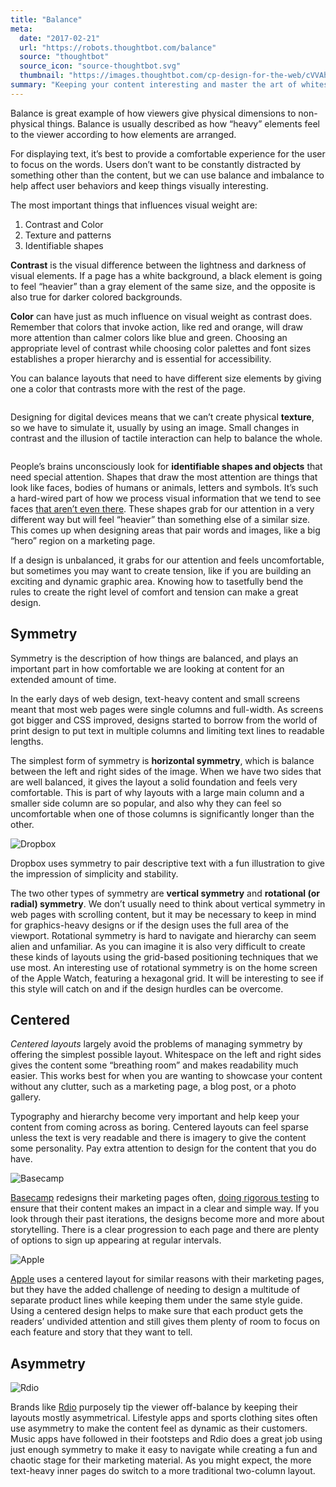 ```yaml
---
title: "Balance"
meta:
  date: "2017-02-21"
  url: "https://robots.thoughtbot.com/balance"
  source: "thoughtbot"
  source_icon: "source-thoughtbot.svg"
  thumbnail: "https://images.thoughtbot.com/cp-design-for-the-web/cVVAh3CdQqqBRE08qLYm_elements-balance-texture.png"
summary: "Keeping your content interesting and master the art of whitespace in this latest article on how to bring art principles to web design."
---
```


Balance is great example
of how viewers give physical dimensions
to non-physical things.
Balance is usually described
as how “heavy” elements feel to the viewer
according to how elements are arranged.

For displaying text,
it’s best to provide a comfortable experience
for the user to focus on the words.
Users don’t want to be constantly distracted
by something other than the content,
but we can use balance and imbalance
to help affect user behaviors
and keep things visually interesting.

The most important things
that influences visual weight are:

1. Contrast and Color
2. Texture and patterns
3. Identifiable shapes

<strong>Contrast</strong> is the visual difference
between the lightness and darkness
of visual elements.
If a page has a white background,
a black element
is going to feel “heavier”
than a gray element of the same size,
and the opposite is also true
for darker colored backgrounds.

<strong>Color</strong> can have just as much influence
on visual weight as contrast does.
Remember that colors
that invoke action,
like red and orange,
will draw more attention
than calmer colors
like blue and green.
Choosing an appropriate level of contrast
while choosing color palettes and font sizes
establishes a proper hierarchy
and is essential for accessibility.

You can balance layouts
that need to have different size elements
by giving one a color
that contrasts more
with the rest of the page.

<img src="https://images.thoughtbot.com/cp-design-for-the-web/x846AE53QsyOQlT4Sj6V_elements-balance-contrast.png" alt="">

Designing for digital devices
means that we can’t create physical <strong>texture</strong>,
so we have to simulate it,
usually by using an image.
Small changes in contrast
and the illusion of tactile interaction
can help to balance the whole.

<img src="https://images.thoughtbot.com/cp-design-for-the-web/cVVAh3CdQqqBRE08qLYm_elements-balance-texture.png" alt="">

People’s brains unconsciously look
for <strong>identifiable shapes and objects</strong>
that need special attention.
Shapes that draw the most attention
are things that look like faces,
bodies of humans or animals,
letters and symbols.
It’s such a hard-wired part
of how we process visual information
that we tend to see faces
<a href="https://en.wikipedia.org/wiki/Pareidolia">that aren’t even there</a>.
These shapes grab for our attention
in a very different way
but will feel “heavier”
than something else
of a similar size.
This comes up when designing
areas that pair words and images,
like a big “hero” region
on a marketing page.

If a design is unbalanced,
it grabs for our attention
and feels uncomfortable,
but sometimes you may want to create tension,
like if you are building
an exciting and dynamic graphic area.
Knowing how to tasetfully bend the rules
to create the right level of comfort
and tension can make a great design.

## Symmetry

Symmetry is the description
of how things are balanced,
and plays an important part
in how comfortable we are
looking at content
for an extended amount of time.

In the early days of web design,
text-heavy content and small screens
meant that most web pages
were single columns and full-width.
As screens got bigger
and CSS improved,
designs started to borrow
from the world of print design
to put text in multiple columns
and limiting text lines
to readable lengths.

The simplest form of symmetry
is <strong>horizontal symmetry</strong>,
which is balance between
the left and right sides
of the image.
When we have two sides
that are well balanced,
it gives the layout
a solid foundation
and feels very comfortable.
This is part of why
layouts with a large main column
and a smaller side column
are so popular,
and also why they can feel so uncomfortable
when one of those columns
is significantly longer
than the other.

<img src="https://images.thoughtbot.com/cp-design-for-the-web/TuaH387QKe1zxhvexzoc_elements-balance-dropbox.png" alt="Dropbox">

Dropbox uses symmetry
to pair descriptive text
with a fun illustration
to give the impression of simplicity
and stability.

The two other types of symmetry
are <strong>vertical symmetry</strong>
and <strong>rotational (or radial) symmetry</strong>.
We don’t usually need to think
about vertical symmetry
in web pages with scrolling content,
but it may be necessary to keep in mind
for graphics-heavy designs
or if the design uses the full area
of the viewport.
Rotational symmetry is hard to navigate
and hierarchy can seem alien
and unfamiliar.
As you can imagine it is also very difficult
to create these kinds of layouts
using the grid-based positioning techniques
that we use most.
An interesting use of rotational symmetry
is on the home screen
of the Apple Watch,
featuring a hexagonal grid.
It will be interesting to see
if this style will catch on
and if the design hurdles can be overcome.

## Centered

<em>Centered layouts</em> largely avoid the problems
of managing symmetry by offering
the simplest possible layout.
Whitespace on the left and right sides
gives the content some “breathing room”
and makes readability much easier.
This works best
for when you are wanting
to showcase your content
without any clutter,
such as a marketing page,
a blog post,
or a photo gallery.

Typography and hierarchy
become very important
and help keep your content
from coming across as boring.
Centered layouts can feel sparse
unless the text is very readable
and there is imagery
to give the content some personality.
Pay extra attention
to design for the content
that you do have.

<img src="https://images.thoughtbot.com/cp-design-for-the-web/hJIZfpQfi0IlLUD73tSQ_elements-balance-basecamp.png" alt="Basecamp">

<a href="http://basecamp.com">Basecamp</a> redesigns their marketing pages often,
<a href="https://signalvnoise.com/posts/2977">doing rigorous testing</a>
to ensure that their content
makes an impact
in a clear and simple way.
If you look through their past iterations,
the designs become
more and more about storytelling.
There is a clear progression
to each page
and there are plenty
of options to sign up
appearing at regular intervals.

<img src="https://images.thoughtbot.com/cp-design-for-the-web/pkKNr38xSVurvkSNIagS_elements-balance-apple.png" alt="Apple">

<a href="http://apple.com">Apple</a> uses a centered layout
for similar reasons
with their marketing pages,
but they have the added challenge
of needing to design a multitude
of separate product lines
while keeping them under the same style guide.
Using a centered design
helps to make sure that each product
gets the readers’ undivided attention
and still gives them plenty of room
to focus on each feature
and story that they want to tell.

## Asymmetry

<img src="https://images.thoughtbot.com/cp-design-for-the-web/GuT8M6JBS6OiUwXsGCzZ_elements-balance-rdio.png" alt="Rdio">

Brands like <a href="http://rdio.com">Rdio</a> purposely tip the viewer off-balance
by keeping their layouts mostly asymmetrical.
Lifestyle apps and sports clothing sites
often use asymmetry
to make the content feel as dynamic
as their customers.
Music apps have followed in their footsteps
and Rdio does a great job
using just enough symmetry
to make it easy to navigate
while creating a fun and chaotic stage
for their marketing material.
As you might expect,
the more text-heavy inner pages
do switch to a more traditional two-column layout.
